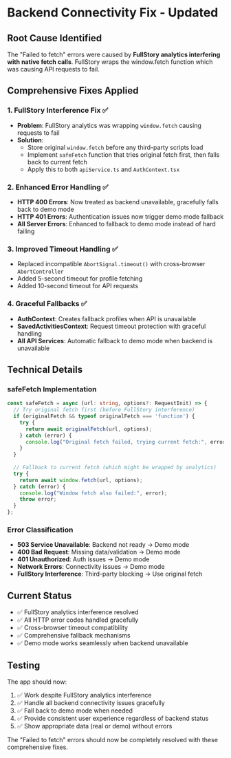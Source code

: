 # Backend Connectivity Fix - Updated

## Root Cause Identified
The "Failed to fetch" errors were caused by **FullStory analytics interfering with native fetch calls**. FullStory wraps the window.fetch function which was causing API requests to fail.

## Comprehensive Fixes Applied

### 1. FullStory Interference Fix ✅
- **Problem**: FullStory analytics was wrapping `window.fetch` causing requests to fail
- **Solution**: 
  - Store original `window.fetch` before any third-party scripts load
  - Implement `safeFetch` function that tries original fetch first, then falls back to current fetch
  - Apply this to both `apiService.ts` and `AuthContext.tsx`

### 2. Enhanced Error Handling ✅
- **HTTP 400 Errors**: Now treated as backend unavailable, gracefully falls back to demo mode
- **HTTP 401 Errors**: Authentication issues now trigger demo mode fallback
- **All Server Errors**: Enhanced to fallback to demo mode instead of hard failing

### 3. Improved Timeout Handling ✅
- Replaced incompatible `AbortSignal.timeout()` with cross-browser `AbortController`
- Added 5-second timeout for profile fetching
- Added 10-second timeout for API requests

### 4. Graceful Fallbacks ✅
- **AuthContext**: Creates fallback profiles when API is unavailable
- **SavedActivitiesContext**: Request timeout protection with graceful handling
- **All API Services**: Automatic fallback to demo mode when backend is unavailable

## Technical Details

### safeFetch Implementation
```typescript
const safeFetch = async (url: string, options?: RequestInit) => {
  // Try original fetch first (before FullStory interference)
  if (originalFetch && typeof originalFetch === 'function') {
    try {
      return await originalFetch(url, options);
    } catch (error) {
      console.log("Original fetch failed, trying current fetch:", error);
    }
  }
  
  // Fallback to current fetch (which might be wrapped by analytics)
  try {
    return await window.fetch(url, options);
  } catch (error) {
    console.log("Window fetch also failed:", error);
    throw error;
  }
};
```

### Error Classification
- **503 Service Unavailable**: Backend not ready → Demo mode
- **400 Bad Request**: Missing data/validation → Demo mode  
- **401 Unauthorized**: Auth issues → Demo mode
- **Network Errors**: Connectivity issues → Demo mode
- **FullStory Interference**: Third-party blocking → Use original fetch

## Current Status
- ✅ FullStory analytics interference resolved
- ✅ All HTTP error codes handled gracefully
- ✅ Cross-browser timeout compatibility
- ✅ Comprehensive fallback mechanisms
- ✅ Demo mode works seamlessly when backend unavailable

## Testing
The app should now:
1. ✅ Work despite FullStory analytics interference
2. ✅ Handle all backend connectivity issues gracefully
3. ✅ Fall back to demo mode when needed
4. ✅ Provide consistent user experience regardless of backend status
5. ✅ Show appropriate data (real or demo) without errors

The "Failed to fetch" errors should now be completely resolved with these comprehensive fixes.
